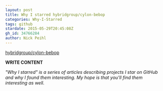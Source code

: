 ```yaml
---
layout: post
title: Why I starred hybridgroup/cylon-bebop
categories: Why-I-Starred
tags: github
stardate: 2015-05-29T20:45:08Z
gh_id: 34766284
author: Nick Peihl
---
```


[hybridgroup/cylon-bebop](https://github.com/hybridgroup/cylon-bebop)

**WRITE CONTENT**

*"Why I starred" is a series of articles describing projects I star on GitHub and why I found them interesting. My hope is that you'll find them interesting as well.*

